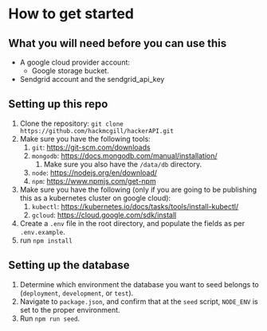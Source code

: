 # How to get started

## What you will need before you can use this

* A google cloud provider account:
    * Google storage bucket.
* Sendgrid account and the sendgrid_api_key

## Setting up this repo

1. Clone the repository: `git clone https://github.com/hackmcgill/hackerAPI.git`
2. Make sure you have the following tools:
    1. `git`: <https://git-scm.com/downloads>
    2. `mongodb`: <https://docs.mongodb.com/manual/installation/>
        1. Make sure you also have the `/data/db` directory.
    3. `node`: <https://nodejs.org/en/download/>
    4. `npm`: <https://www.npmjs.com/get-npm>
3. Make sure you have the following (only if you are going to be publishing this as a kubernetes cluster on google cloud):
    1. `kubectl`: <https://kubernetes.io/docs/tasks/tools/install-kubectl/>
    2. `gcloud`: <https://cloud.google.com/sdk/install>
4. Create a `.env` file in the root directory, and populate the fields as per `.env.example`.
5. run `npm install`

## Setting up the database

1. Determine which environment the database you want to seed belongs to (`deployment`, `development`, or `test`).
2. Navigate to `package.json`, and confirm that at the `seed` script, `NODE_ENV` is set to the proper environment.
3. Run `npm run seed`.